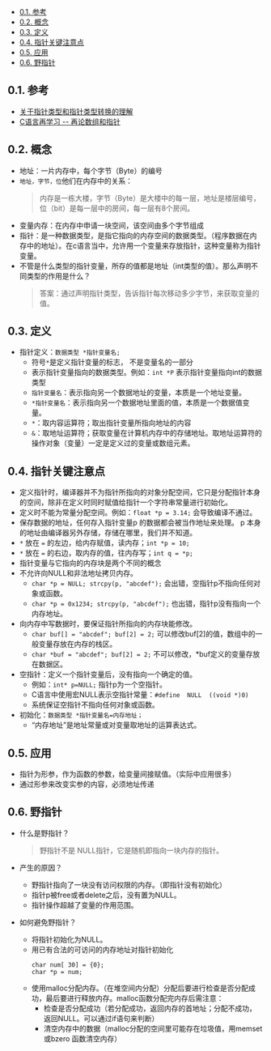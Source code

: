 <!--
 * @Author: JohnJeep
 * @Date: 2019-09-20 15:05:29
 * @LastEditTime: 2020-06-03 12:07:07
 * @LastEditors: Please set LastEditors
 * @Description: 深入理解指针
 * @FilePath: \Learning-Computer\C\21-指针.md
--> 

<!-- TOC -->

- [0.1. 参考](#01-参考)
- [0.2. 概念](#02-概念)
- [0.3. 定义](#03-定义)
- [0.4. 指针关键注意点](#04-指针关键注意点)
- [0.5. 应用](#05-应用)
- [0.6. 野指针](#06-野指针)

<!-- /TOC -->

## 0.1. 参考
- [关于指针类型和指针类型转换的理解](https://www.cnblogs.com/chanabi/p/9228998.html)
- [C语言再学习 -- 再论数组和指针](https://blog.csdn.net/qq_29350001/article/details/54599196)


## 0.2. 概念
- 地址：一片内存中，每个字节（Byte）的编号
- `地址，字节，位`他们在内存中的关系：
    > 内存是一栋大楼，字节（Byte）是大楼中的每一层，地址是楼层编号，位（bit）是每一层中的房间，每一层有8个房间。
- 变量内存：在内存中申请一块空间，该空间由多个字节组成
- 指针：是一种数据类型，是指它指向的内存空间的数据类型。（程序数据在内存中的地址）。在c语言当中，允许用一个变量来存放指针，这种变量称为指针变量。
- 不管是什么类型的指针变量，所存的值都是地址（int类型的值）。那么声明不同类型的作用是什么？
  > 答案：通过声明指针类型，告诉指针每次移动多少字节，来获取变量的值。


## 0.3. 定义
- 指针定义：` 数据类型 *指针变量名; `
  - 符号` * `是定义指针变量的标志， 不是变量名的一部分
  - 表示指针变量指向的数据类型。例如：`int *P` 表示指针变量指向int的数据类型
  - `指针变量名`：表示指向另一个数据地址的变量，本质是一个地址变量。
  - `*指针变量名`：表示指向另一个数据地址里面的值，本质是一个数据值变量。
  - ` * `：取内容运算符；取出指针变量所指向地址的内容
  - ` & `：取地址运算符；获取变量在计算机内存中的存储地址。取地址运算符的操作对象（变量）一定是定义过的变量或数组元素。 
 

## 0.4. 指针关键注意点
- 定义指针时，编译器并不为指针所指向的对象分配空间，它只是分配指针本身的空间，除非在定义时同时赋值给指针一个字符串常量进行初始化。
- 定义时不能为常量分配空间。例如：`float *p = 3.14;` 会导致编译不通过。
- 保存数据的地址，任何存入指针变量p 的数据都会被当作地址来处理。 p 本身的地址由编译器另外存储，存储在哪里，我们并不知道。
- `*` 放在 `=` 的左边，给内存赋值，读内存；`int *p = 10;`
- `*` 放在 `=` 的右边，取内存的值，往内存写；`int q = *p;`
- 指针变量与它指向的内存块是两个不同的概念
- 不允许向NULL和非法地址拷贝内存。
  - `char *p = NULL; strcpy(p, "abcdef");`  会出错，空指针p不指向任何对象或函数。
  - `char *p = 0x1234; strcpy(p, "abcdef");` 也出错，指针p没有指向一个内存地址。
- 向内存中写数据时，要保证指针所指向的内存块能修改。
  - `char buf[] = "abcdef"; buf[2] = 2;` 可以修改buf[2]的值，数组中的一般变量存放在内存的栈区。
  - `char *buf = "abcdef"; buf[2] = 2;` 不可以修改，*buf定义的变量存放在数据区。
- 空指针：定义一个指针变量后，没有指向一个确定的值。
  - 例如：`int* p=NULL;` 指针p为一个空指针。
  - C语言中使用宏NULL表示空指针常量：`#define  NULL  ((void *)0)`
  - 系统保证空指针不指向任何对象或函数。
- 初始化：` 数据类型 *指针变量名=内存地址； ` 
  - “内存地址”是地址常量或对变量取地址的运算表达式。 
  

## 0.5. 应用
- 指针为形参，作为函数的参数，给变量间接赋值。（实际中应用很多）
- 通过形参来改变实参的内容，必须地址传递

## 0.6. 野指针
- 什么是野指针？
  >野指针不是 NULL指针，它是随机即指向一块内存的指针。

  
- 产生的原因？
  - 野指针指向了一块没有访问权限的内存。（即指针没有初始化）
  - 指针p被free或者delete之后，没有置为NULL。
  - 指针操作超越了变量的作用范围。


- 如何避免野指针？
  - 将指针初始化为NULL。 
  - 用已有合法的可访问的内存地址对指针初始化
    ```
    char num[ 30] = {0};
    char *p = num;
    ```
  - 使用malloc分配内存。（在堆空间内分配）分配后要进行检查是否分配成功，最后要进行释放内存。malloc函数分配完内存后需注意：
    - 检查是否分配成功（若分配成功，返回内存的首地址；分配不成功，返回NULL。可以通过if语句来判断）
    - 清空内存中的数据（malloc分配的空间里可能存在垃圾值，用memset或bzero 函数清空内存）     